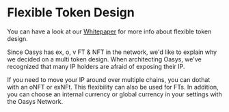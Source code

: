 # Flexible Token Design

You can have a look at our [Whitepaper](/docs/whitepaper/solution/ft-nft-design) for more info about flexible token design.

Since Oasys has ex, o, v FT & NFT in the network, we'd like to explain why we decided on a multi token design. 
When architecting Oasys, we've recognized that many IP holders are afraid of exposing their IP.

If you need to move your IP around over multiple chains, you can dothat with an oNFT or exNFt. 
This flexibility can also be used for FTs. In addition, you can choose an internal currency or global currency in your settings with the Oasys Network.
